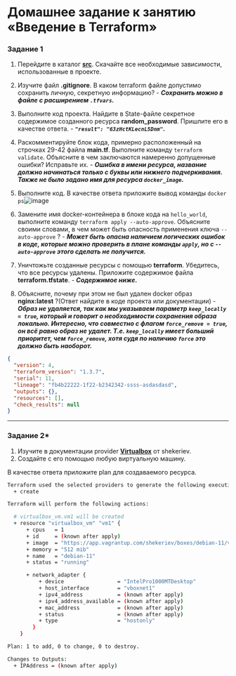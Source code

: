 # Домашнее задание к занятию «Введение в Terraform»

### Задание 1

1. Перейдите в каталог [**src**](https://github.com/netology-code/ter-homeworks/tree/main/01/src). Скачайте все необходимые зависимости, использованные в проекте. 
2. Изучите файл **.gitignore**. В каком terraform файле допустимо сохранить личную, секретную информацию? - _**Сохранить можно в файле с расширением `.tfvars`.**_
3. Выполните код проекта. Найдите в State-файле секретное содержимое созданного ресурса **random_password**. Пришлите его в качестве ответа. - _**`"result": "63zHctKLecnL5Dnm"`.**_
4. Раскомментируйте блок кода, примерно расположенный на строчках 29-42 файла **main.tf**.
Выполните команду ```terraform validate```. Объясните в чем заключаются намеренно допущенные ошибки? Исправьте их. - _**Ошибка в имени ресурса, название должно начинаться только с буквы или нижнего подчеркивания. Также не было задано имя для ресурса `docker_image`.**_
5. Выполните код. В качестве ответа приложите вывод команды ```docker ps```![image](https://github.com/malkops/nah/assets/44001733/33ab0be3-ac3d-46fe-b39f-dda482c748a8)

6. Замените имя docker-контейнера в блоке кода на ```hello_world```, выполните команду ```terraform apply --auto-approve```.
Объясните своими словами, в чем может быть опасность применения ключа  ```--auto-approve``` ? - _**Может быть опасна наличием логических ошибок в коде, которые можно проверить в плане команды `apply`, но с `--auto-approve` этого сделать не получится.**_
8. Уничтожьте созданные ресурсы с помощью **terraform**. Убедитесь, что все ресурсы удалены. Приложите содержимое файла **terraform.tfstate**. - _**Содержимое ниже.**_
9. Объясните, почему при этом не был удален docker образ **nginx:latest** ?(Ответ найдите в коде проекта или документации) - _**Образ не удаляется, так как мы указываем параметр `keep_locally = true`, который и говорит о необходимости сохранения образа локально. Интересно, что совместно с флагом `force_remove = true`, он всё равно образ не удалет. Т.е. `keep_locally` имеет больший приоритет, чем `force_remove`, хотя судя по наличию `force` это должно быть наоборот.**_

```json
{
  "version": 4,
  "terraform_version": "1.3.7",
  "serial": 11,
  "lineage": "fb4b22222-1f22-b2342342-ssss-asdasdasd",
  "outputs": {},
  "resources": [],
  "check_results": null
}
```

------

### Задание 2*

1. Изучите в документации provider [**Virtualbox**](https://registry.tfpla.net/providers/shekeriev/virtualbox/latest/docs/overview/index) от 
shekeriev.
2. Создайте с его помощью любую виртуальную машину.

В качестве ответа приложите plan для создаваемого ресурса.

```bash
Terraform used the selected providers to generate the following execution plan. Resource actions are indicated with the following symbols:
  + create

Terraform will perform the following actions:

  # virtualbox_vm.vm1 will be created
  + resource "virtualbox_vm" "vm1" {
      + cpus   = 1
      + id     = (known after apply)
      + image  = "https://app.vagrantup.com/shekeriev/boxes/debian-11/versions/0.2/providers/virtualbox.box"
      + memory = "512 mib"
      + name   = "debian-11"
      + status = "running"

      + network_adapter {
          + device                 = "IntelPro1000MTDesktop"
          + host_interface         = "vboxnet1"
          + ipv4_address           = (known after apply)
          + ipv4_address_available = (known after apply)
          + mac_address            = (known after apply)
          + status                 = (known after apply)
          + type                   = "hostonly"
        }
    }

Plan: 1 to add, 0 to change, 0 to destroy.

Changes to Outputs:
  + IPAddress = (known after apply)
```
